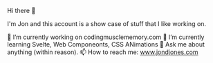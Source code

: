 Hi there 👋

I'm Jon and this account is a show case of stuff that I like working on.

🔭 I’m currently working on codingmusclememory.com
🌱 I’m currently learning Svelte, Web Componeonts, CSS ANimations
💬 Ask me about anything (within reason).
📫 How to reach me: www.jondjones.com
